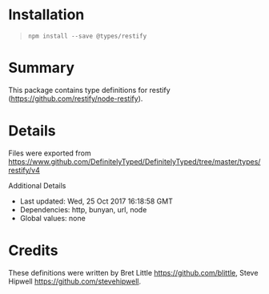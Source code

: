 # Installation
> `npm install --save @types/restify`

# Summary
This package contains type definitions for restify (https://github.com/restify/node-restify).

# Details
Files were exported from https://www.github.com/DefinitelyTyped/DefinitelyTyped/tree/master/types/restify/v4

Additional Details
 * Last updated: Wed, 25 Oct 2017 16:18:58 GMT
 * Dependencies: http, bunyan, url, node
 * Global values: none

# Credits
These definitions were written by Bret Little <https://github.com/blittle>, Steve Hipwell <https://github.com/stevehipwell>.
